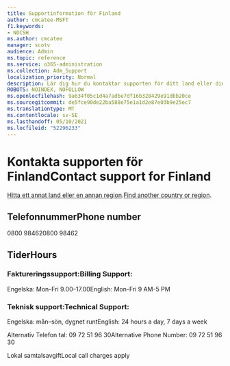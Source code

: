 ```yaml
---
title: Supportinformation för Finland
author: cmcatee-MSFT
f1.keywords:
- NOCSH
ms.author: cmcatee
manager: scotv
audience: Admin
ms.topic: reference
ms.service: o365-administration
ms.collection: Adm_Support
localization_priority: Normal
description: Lär dig hur du kontaktar supporten för ditt land eller din region.
ROBOTS: NOINDEX, NOFOLLOW
ms.openlocfilehash: 9a634f05c1d4a7adbe7df16b328429e91dbb20ce
ms.sourcegitcommit: de5fce90de22ba588e75e1a1d2e87e03b9e25ec7
ms.translationtype: MT
ms.contentlocale: sv-SE
ms.lasthandoff: 05/10/2021
ms.locfileid: "52296233"
---
```

# <a name="contact-support-for-finland"></a><span data-ttu-id="f8a77-103">Kontakta supporten för Finland</span><span class="sxs-lookup"><span data-stu-id="f8a77-103">Contact support for Finland</span></span>

<span data-ttu-id="f8a77-104">[Hitta ett annat land eller en annan region](../../business-video/get-help-support.md).</span><span class="sxs-lookup"><span data-stu-id="f8a77-104">[Find another country or region](../../business-video/get-help-support.md).</span></span>

## <a name="phone-number"></a><span data-ttu-id="f8a77-105">Telefonnummer</span><span class="sxs-lookup"><span data-stu-id="f8a77-105">Phone number</span></span>
<span data-ttu-id="f8a77-106">0800 98462</span><span class="sxs-lookup"><span data-stu-id="f8a77-106">0800 98462</span></span>

## <a name="hours"></a><span data-ttu-id="f8a77-107">Tider</span><span class="sxs-lookup"><span data-stu-id="f8a77-107">Hours</span></span>
### <a name="billing-support"></a><span data-ttu-id="f8a77-108">Faktureringssupport:</span><span class="sxs-lookup"><span data-stu-id="f8a77-108">Billing Support:</span></span>

<span data-ttu-id="f8a77-109">Engelska: Mon-Fri 9.00–17.00</span><span class="sxs-lookup"><span data-stu-id="f8a77-109">English: Mon-Fri 9 AM-5 PM</span></span>

### <a name="technical-support"></a><span data-ttu-id="f8a77-110">Teknisk support:</span><span class="sxs-lookup"><span data-stu-id="f8a77-110">Technical Support:</span></span>

<span data-ttu-id="f8a77-111">Engelska: mån–sön, dygnet runt</span><span class="sxs-lookup"><span data-stu-id="f8a77-111">English: 24 hours a day, 7 days a week</span></span>

<span data-ttu-id="f8a77-112">Alternativ Telefon tal: 09 72 51 96 30</span><span class="sxs-lookup"><span data-stu-id="f8a77-112">Alternative Phone Number: 09 72 51 96 30</span></span>

<span data-ttu-id="f8a77-113">Lokal samtalsavgift</span><span class="sxs-lookup"><span data-stu-id="f8a77-113">Local call charges apply</span></span>
